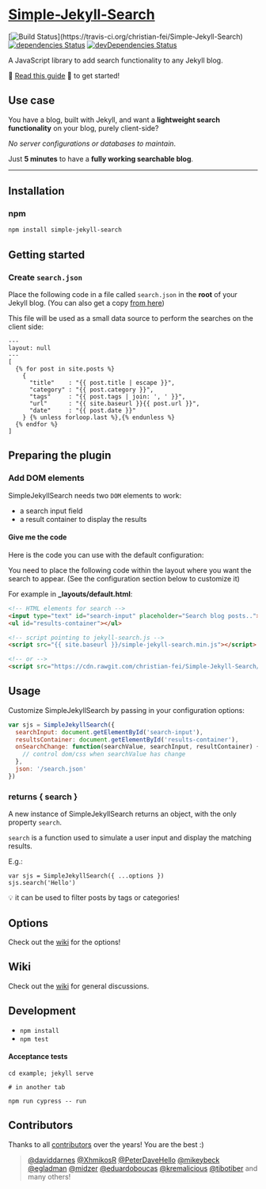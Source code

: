 # [Simple-Jekyll-Search](https://www.npmjs.com/package/simple-jekyll-search)

[![Build Status](https://img.shields.io/travis/christian-fei/Simple-Jekyll-Search/master.svg?)](https://travis-ci.org/christian-fei/Simple-Jekyll-Search)
[![dependencies Status](https://img.shields.io/david/christian-fei/Simple-Jekyll-Search.svg)](https://david-dm.org/christian-fei/Simple-Jekyll-Search)
[![devDependencies Status](https://img.shields.io/david/dev/christian-fei/Simple-Jekyll-Search.svg)](https://david-dm.org/christian-fei/Simple-Jekyll-Search?type=dev)

A JavaScript library to add search functionality to any Jekyll blog.

🚀 [Read this guide](https://christianfei.com/posts/Use-Simple-Jekyll-Search-on-your-blog-in-these-easy-steps/) 📖 to get started!

## Use case

You have a blog, built with Jekyll, and want a **lightweight search functionality** on your blog, purely client-side?

*No server configurations or databases to maintain*.

Just **5 minutes** to have a **fully working searchable blog**.

---

## Installation

### npm

```sh
npm install simple-jekyll-search
```

## Getting started

### Create `search.json`

Place the following code in a file called `search.json` in the **root** of your Jekyll blog. (You can also get a copy [from here](/example/search.json))

This file will be used as a small data source to perform the searches on the client side:

```
---
layout: null
---
[
  {% for post in site.posts %}
    {
      "title"    : "{{ post.title | escape }}",
      "category" : "{{ post.category }}",
      "tags"     : "{{ post.tags | join: ', ' }}",
      "url"      : "{{ site.baseurl }}{{ post.url }}",
      "date"     : "{{ post.date }}"
    } {% unless forloop.last %},{% endunless %}
  {% endfor %}
]
```


## Preparing the plugin

### Add DOM elements

SimpleJekyllSearch needs two `DOM` elements to work:

- a search input field
- a result container to display the results

#### Give me the code

Here is the code you can use with the default configuration:

You need to place the following code within the layout where you want the search to appear. (See the configuration section below to customize it)

For example in  **_layouts/default.html**:

```html
<!-- HTML elements for search -->
<input type="text" id="search-input" placeholder="Search blog posts..">
<ul id="results-container"></ul>

<!-- script pointing to jekyll-search.js -->
<script src="{{ site.baseurl }}/simple-jekyll-search.min.js"></script>

<!-- or -->
<script src="https://cdn.rawgit.com/christian-fei/Simple-Jekyll-Search/master/dest/simple-jekyll-search.min.js"></script>
```


## Usage

Customize SimpleJekyllSearch by passing in your configuration options:

```js
var sjs = SimpleJekyllSearch({
  searchInput: document.getElementById('search-input'),
  resultsContainer: document.getElementById('results-container'),
  onSearchChange: function(searchValue, searchInput, resultContainer) {
    // control dom/css when searchValue has change  
  },
  json: '/search.json'
})
```

### returns { search }

A new instance of SimpleJekyllSearch returns an object, with the only property `search`.

`search` is a function used to simulate a user input and display the matching results. 

E.g.:

```
var sjs = SimpleJekyllSearch({ ...options })
sjs.search('Hello')
```

💡 it can be used to filter posts by tags or categories!

## Options

Check out the [wiki](https://github.com/christian-fei/Simple-Jekyll-Search/wiki#options) for the options!

## Wiki

Check out the [wiki](https://github.com/christian-fei/Simple-Jekyll-Search/wiki) for general discussions.


## Development

- `npm install`
- `npm test`

#### Acceptance tests

```
cd example; jekyll serve

# in another tab

npm run cypress -- run
```

## Contributors

Thanks to all [contributors](https://github.com/christian-fei/Simple-Jekyll-Search/graphs/contributors) over the years! You are the best :)

> [@daviddarnes](https://github.com/daviddarnes)
[@XhmikosR](https://github.com/XhmikosR)
[@PeterDaveHello](https://github.com/PeterDaveHello)
[@mikeybeck](https://github.com/mikeybeck)
[@egladman](https://github.com/egladman)
[@midzer](https://github.com/midzer)
[@eduardoboucas](https://github.com/eduardoboucas)
[@kremalicious](https://github.com/kremalicious)
[@tibotiber](https://github.com/tibotiber)
and many others!
